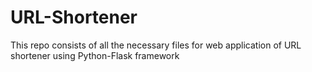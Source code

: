 # URL-Shortener
This repo consists of all the necessary files for web application of URL shortener using Python-Flask framework
